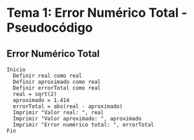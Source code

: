 # Tema 1: Error Numérico Total - Pseudocódigo
## Error Numérico Total
    Inicio
      Definir real como real
      Definir aproximado como real
      Definir errorTotal como real
      real = sqrt(2)
      aproximado = 1.414
      errorTotal = abs(real - aproximado)
      Imprimir "Valor real: ", real
      Imprimir "Valor aproximado: ", aproximado
      Imprimir "Error numérico total: ", errorTotal
    Fin
